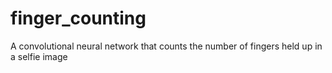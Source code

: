 # finger_counting
A convolutional neural network that counts the number of fingers held up in a selfie image
